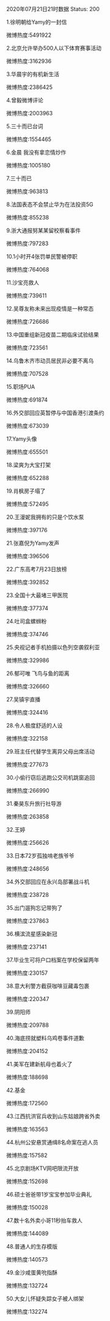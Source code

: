 2020年07月21日21时数据
Status: 200

1.徐明朝给Yamy的一封信

微博热度:5491922

2.北京允许举办500人以下体育赛事活动

微博热度:3162936

3.华晨宇的有机新生活

微博热度:2386425

4.曾毅微博评论

微博热度:2003963

5.三十而已台词

微博热度:1554465

6.金晨 我没有拿恋情炒作

微博热度:1005180

7.三十而已

微博热度:963813

8.法国表态不会禁止华为在法投资5G

微博热度:855238

9.浙大通报努某某留校察看事件

微博热度:797283

10.1小时开4张罚单民警被停职

微博热度:764068

11.沙宝亮救人

微博热度:739611

12.吴尊友称未来出现疫情是一种常态

微博热度:726686

13.中国重组新冠疫苗二期临床试验结果

微博热度:723561

14.乌鲁木齐市动员居民非必要不离乌

微博热度:707528

15.职场PUA

微博热度:691874

16.外交部回应英暂停与中国香港引渡条约

微博热度:673039

17.Yamy头像

微博热度:655501

18.梁爽为大宝打架

微博热度:652288

19.肖枫房子塌了

微博热度:572495

20.王漫妮我拥有的只是个饮水泵

微博热度:397176

21.张嘉倪为Yamy发声

微博热度:396506

22.广东高考7月23日放榜

微博热度:392852

23.全国十大最堵三甲医院

微博热度:377374

24.吐司盒螺蛳粉

微博热度:374746

25.央视记者手机拍摄以色列空袭叙利亚

微博热度:329986

26.郁可唯 飞鸟与鱼的距离

微博热度:326660

27.吴镇宇直播

微博热度:324416

28.令人极度舒适的人设

微博热度:322158

29.班主任代替学生离异父母出席活动

微博热度:277673

30.小偷行窃后逃跑公交司机跳窗追回

微博热度:266990

31.秦昊东升旅行社导游

微博热度:263858

32.王婷

微博热度:256626

33.日本72岁孤独啃老族爷爷

微博热度:248656

34.外交部回应在永兴岛部署战斗机

微博热度:238728

35.出门遛狗忘记带狗了

微博热度:237863

36.横滨流星感染新冠

微博热度:237141

37.毕业生可将户口档案在学校保留两年

微博热度:230157

38.意大利警方截获咖啡豆藏毒包裹

微博热度:220347

39.阴阳师

微博热度:209788

40.海底捞就塑料乌鸡卷事件道歉

微博热度:204152

41.美军在建新航母也着火了

微博热度:188698

42.基金

微博热度:172560

43.江西抗洪官兵收到山东姑娘跨省外卖

微博热度:163563

44.杭州公安悬赏通缉8名命案在逃人员

微博热度:157582

45.北京剧场KTV网吧限流开放

微博热度:152698

46.硕士爸爸带1岁宝宝参加毕业典礼

微博热度:150028

47.数十名外卖小哥11秒抬车救人

微博热度:144089

48.普通人的生存模版

微博热度:140573

49.金沙咸蛋黄吮指酥

微博热度:132724

50.大女儿怀疑失踪女子被人绑架

微博热度:132274


